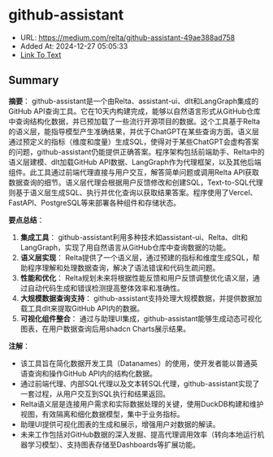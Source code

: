 # github-assistant
- URL: https://medium.com/relta/github-assistant-49ae388ad758
- Added At: 2024-12-27 05:05:33
- [Link To Text](2024-12-27-github-assistant_raw.md)

## Summary
**摘要**：
github-assistant是一个由Relta、assistant-ui、dlt和LangGraph集成的GitHub API查询工具。它在10天内构建完成，能够以自然语言形式从GitHub仓库中查询结构化数据，并已预加载了一些流行开源项目的数据。这个工具基于Relta的语义层，能指导模型产生准确结果，并优于ChatGPT在某些查询方面。语义层通过预定义的指标（维度和度量）生成SQL，使得对于某些ChatGPT会虚构答案的问题，github-assistant仍能提供正确答案。程序架构包括前端助手、Relta中的语义层建模、dlt加载GitHub API数据、LangGraph作为代理框架，以及其他后端组件。此工具通过前端代理直接与用户交互，解答简单问题或调用Relta API获取数据查询的细节。语义层代理会根据用户反馈修改和创建SQL，Text-to-SQL代理则基于语义层生成SQL、执行并优化查询以获取结果答案。程序使用了Vercel、FastAPI、PostgreSQL等来部署各种组件和存储状态。

**要点总结**：
1. **集成工具**： github-assistant利用多种技术如assistant-ui、Relta、dlt和LangGraph，实现了用自然语言从GitHub仓库中查询数据的功能。
2. **语义层实现**： Relta提供了一个语义层，通过预建的指标和维度生成SQL，帮助程序理解和处理数据查询，解决了语法错误和代码生疏问题。
3. **性能和优化**： Relta规划未来将根据性能反馈和用户反馈调整优化语义层，通过自动代码生成和错误检测提高整体效率和准确性。
4. **大规模数据查询支持**： github-assistant支持处理大规模数据，并提供数据加载工具dlt来提取GitHub API内的数据。
5. **可视化组件整合**： 通过与助理UI集成，github-assistant能够生成动态可视化图表，在用户数据查询后用shadcn Charts展示结果。

**注解**：
- 该工具旨在简化数据开发工具（Datanames）的使用，使开发者能以普通英语查询和操作GitHub API内的结构化数据。
- 通过前端代理、内部SQL代理以及文本转SQL代理，github-assistant实现了一套过程，从用户交互到SQL执行和结果返回。
- Relta语义层是连接用户需求和实际数据处理的关键，使用DuckDB构建和维护视图，有效隔离和细化数据模型，集中于业务指标。
- 助理UI提供可视化图表的生成和展示，增强用户对数据的解读。
- 未来工作包括对GitHub数据的深入发掘、提高代理调用效率（转向本地运行机器学习模型）、支持图表存储至Dashboards等扩展功能。

